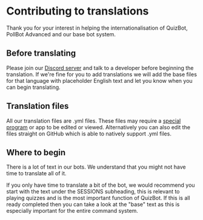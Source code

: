 # Contributing to translations

Thank you for your interest in helping the internationalisation of QuizBot, PollBot Advanced and our base bot system.

## Before translating

Please join our [Discord server](https://www.ihxyz.dev/bots/support) and talk to a developer before beginning the translation. If we're fine for you to add translations we will add the base files for that language with placeholder English text and let you know when you can begin translating.

## Translation files

All our translation files are .yml files. These files may require a [special program](https://code.visualstudio.com/) or app to be edited or viewed. Alternatively you can also edit the files straight on GitHub which is able to natively support .yml files.

## Where to begin

There is a lot of text in our bots. We understand that you might not have time to translate all of it.

If you only have time to translate a bit of the bot, we would recommend you start with the text under the SESSIONS subheading, this is relevant to playing quizzes and is the most important function of QuizBot. If this is all ready completed then you can take a look at the "base" text as this is especially important for the entire command system.
